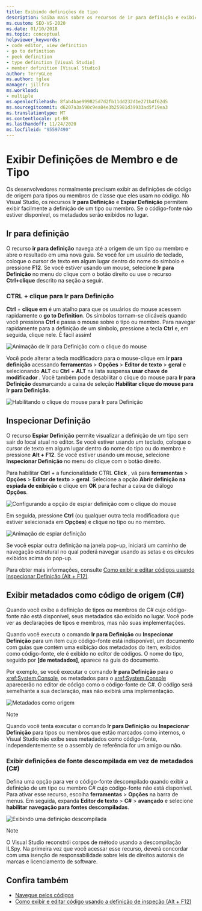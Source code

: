 ```yaml
---
title: Exibindo definições de tipo
description: Saiba mais sobre os recursos de ir para definição e exibição de inspeção que permitem exibir facilmente a definição de um tipo ou membro.
ms.custom: SEO-VS-2020
ms.date: 01/10/2018
ms.topic: conceptual
helpviewer_keywords:
- code editor, view definition
- go to definition
- peek definition
- type definition [Visual Studio]
- member definition [Visual Studio]
author: TerryGLee
ms.author: tglee
manager: jillfra
ms.workload:
- multiple
ms.openlocfilehash: 8fab4bae999825d7d2fb11dd232d1e271b4f62d5
ms.sourcegitcommit: d6207a3a590c9ea84e3b25981d39933ad5f19ea3
ms.translationtype: MT
ms.contentlocale: pt-BR
ms.lasthandoff: 11/24/2020
ms.locfileid: "95597490"
---
```

# <a name="view-type-and-member-definitions"></a>Exibir Definições de Membro e de Tipo

Os desenvolvedores normalmente precisam exibir as definições de código de origem para tipos ou membros de classe que eles usam no código. No Visual Studio, os recursos **Ir para Definição** e **Espiar Definição** permitem exibir facilmente a definição de um tipo ou membro. Se o código-fonte não estiver disponível, os metadados serão exibidos no lugar.

## <a name="go-to-definition"></a>Ir para definição

O recurso **ir para definição** navega até a origem de um tipo ou membro e abre o resultado em uma nova guia. Se você for um usuário de teclado, coloque o cursor de texto em algum lugar dentro do nome do símbolo e pressione **F12**. Se você estiver usando um mouse, selecione **Ir para Definição** no menu do clique com o botão direito ou use o recurso **Ctrl+clique** descrito na seção a seguir.

### <a name="ctrl-click-go-to-definition"></a>CTRL + clique para Ir para Definição

**Ctrl** + **clique em** é um atalho para que os usuários do mouse acessem rapidamente o **go to Definition**. Os símbolos tornam-se clicáveis quando você pressiona **Ctrl** e passa o mouse sobre o tipo ou membro. Para navegar rapidamente para a definição de um símbolo, pressione a tecla **Ctrl** e, em seguida, clique nele. É fácil assim!

![Animação de Ir para Definição com o clique do mouse](../ide/media/click_gotodef.gif)

Você pode alterar a tecla modificadora para o mouse-clique em **ir para definição** acessando **ferramentas**  >  **Opções**  >  **Editor de texto**  >  **geral** e selecionando **ALT** ou **Ctrl** + **ALT** na lista suspensa **usar chave de modificador** . Você também pode desabilitar o clique do mouse para **Ir para Definição** desmarcando a caixa de seleção **Habilitar clique do mouse para Ir para Definição**.

![Habilitando o clique do mouse para Ir para Definição](../ide/media/editor_options_mouse_click_gotodef.png)

## <a name="peek-definition"></a>Inspecionar Definição

O recurso **Espiar Definição** permite visualizar a definição de um tipo sem sair do local atual no editor. Se você estiver usando um teclado, coloque o cursor de texto em algum lugar dentro do nome do tipo ou do membro e pressione **Alt + F12**. Se você estiver usando um mouse, selecione **Inspecionar Definição** no menu do clique com o botão direito.

Para habilitar **Ctrl** + a funcionalidade CTRL **Click** , vá para **ferramentas**  >  **Opções**  >  **Editor de texto**  >  **geral**. Selecione a opção **Abrir definição na espiada de exibição** e clique em **OK** para fechar a caixa de diálogo **Opções**.

![Configurando a opção de espiar definição com o clique do mouse](../ide/media/editor_options_peek_view.png)

Em seguida, pressione **Ctrl** (ou qualquer outra tecla modificadora que estiver selecionada em **Opções**) e clique no tipo ou no membro.

![Animação de espiar definição](../ide/media/peek_definition.gif)

Se você espiar outra definição na janela pop-up, iniciará um caminho de navegação estrutural no qual poderá navegar usando as setas e os círculos exibidos acima do pop-up.

Para obter mais informações, consulte [Como exibir e editar códigos usando Inspecionar Definição (Alt + F12)](how-to-view-and-edit-code-by-using-peek-definition-alt-plus-f12.md).

## <a name="view-metadata-as-source-code-c"></a>Exibir metadados como código de origem (C#)

Quando você exibe a definição de tipos ou membros de C# cujo código-fonte não está disponível, seus metadados são exibido no lugar. Você pode ver as declarações de tipos e membros, mas não suas implementações.

Quando você executa o comando **Ir para Definição** ou **Inspecionar Definição** para um item cujo código-fonte está indisponível, um documento com guias que contém uma exibição dos metadados do item, exibidos como código-fonte, ele é exibido no editor de códigos. O nome do tipo, seguido por **[de metadados]**, aparece na guia do documento.

Por exemplo, se você executar o comando **Ir para Definição** para o <xref:System.Console>, os metadados para o <xref:System.Console> aparecerão no editor de código como o código-fonte de C#. O código será semelhante a sua declaração, mas não exibirá uma implementação.

![Metadados como origem](../ide/media/metadatasource.png)

> [!NOTE]
> Quando você tenta executar o comando **Ir para Definição** ou **Inspecionar Definição** para tipos ou membros que estão marcados como internos, o Visual Studio não exibe seus metadados como código-fonte, independentemente se o assembly de referência for um amigo ou não.

### <a name="view-decompiled-source-definitions-instead-of-metadata-c"></a>Exibir definições de fonte descompilada em vez de metadados (C#)

Defina uma opção para ver o código-fonte descompilado quando exibir a definição de um tipo ou membro C# cujo código-fonte não está disponível. Para ativar esse recurso, escolha **ferramentas**  >  **Opções** na barra de menus. Em seguida, expanda **Editor de texto**  >  **C#**  >  **avançado** e selecione **habilitar navegação para fontes descompiladas**.

![Exibindo uma definição descompilada](media/go-to-definition-decompiled-sources.png)

> [!NOTE]
> O Visual Studio reconstrói corpos de método usando a descompilação ILSpy. Na primeira vez que você acessar esse recurso, deverá concordar com uma isenção de responsabilidade sobre leis de direitos autorais de marcas e licenciamento de software.

## <a name="see-also"></a>Confira também

- [Navegue pelos códigos](../ide/navigating-code.md)
- [Como exibir e editar código usando a definição de inspeção (Alt + F12)](how-to-view-and-edit-code-by-using-peek-definition-alt-plus-f12.md)
